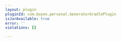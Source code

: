 ```yaml
---
layout: plugin
pluginId: com.boyen.personal.GeneratorGradlePlugin
isJarAvailable: true
error: ''
violations: []

---
```

